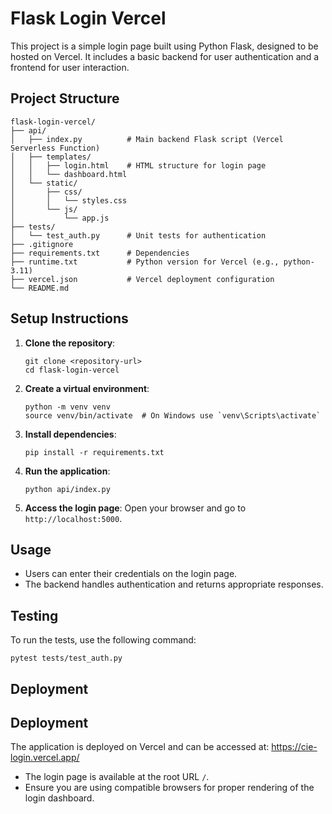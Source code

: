 # Flask Login Vercel

This project is a simple login page built using Python Flask, designed to be hosted on Vercel. It includes a basic backend for user authentication and a frontend for user interaction.

## Project Structure

```
flask-login-vercel/
├── api/
│   ├── index.py          # Main backend Flask script (Vercel Serverless Function)
│   ├── templates/
│   │   ├── login.html    # HTML structure for login page
│   │   └── dashboard.html
│   └── static/
│       ├── css/
│       │   └── styles.css
│       └── js/
│           └── app.js
├── tests/
│   └── test_auth.py      # Unit tests for authentication
├── .gitignore
├── requirements.txt      # Dependencies
├── runtime.txt           # Python version for Vercel (e.g., python-3.11)
├── vercel.json           # Vercel deployment configuration
└── README.md

```

## Setup Instructions

1. **Clone the repository**:
   ```
   git clone <repository-url>
   cd flask-login-vercel
   ```

2. **Create a virtual environment**:
   ```
   python -m venv venv
   source venv/bin/activate  # On Windows use `venv\Scripts\activate`
   ```

3. **Install dependencies**:
   ```
   pip install -r requirements.txt
   ```

4. **Run the application**:
   ```
   python api/index.py
   ```

5. **Access the login page**:
   Open your browser and go to `http://localhost:5000`.

## Usage

- Users can enter their credentials on the login page.
- The backend handles authentication and returns appropriate responses.

## Testing

To run the tests, use the following command:
```
pytest tests/test_auth.py
```

## Deployment

## Deployment

The application is deployed on Vercel and can be accessed at:
https://cie-login.vercel.app/ 

- The login page is available at the root URL `/`.
- Ensure you are using compatible browsers for proper rendering of the login dashboard.

